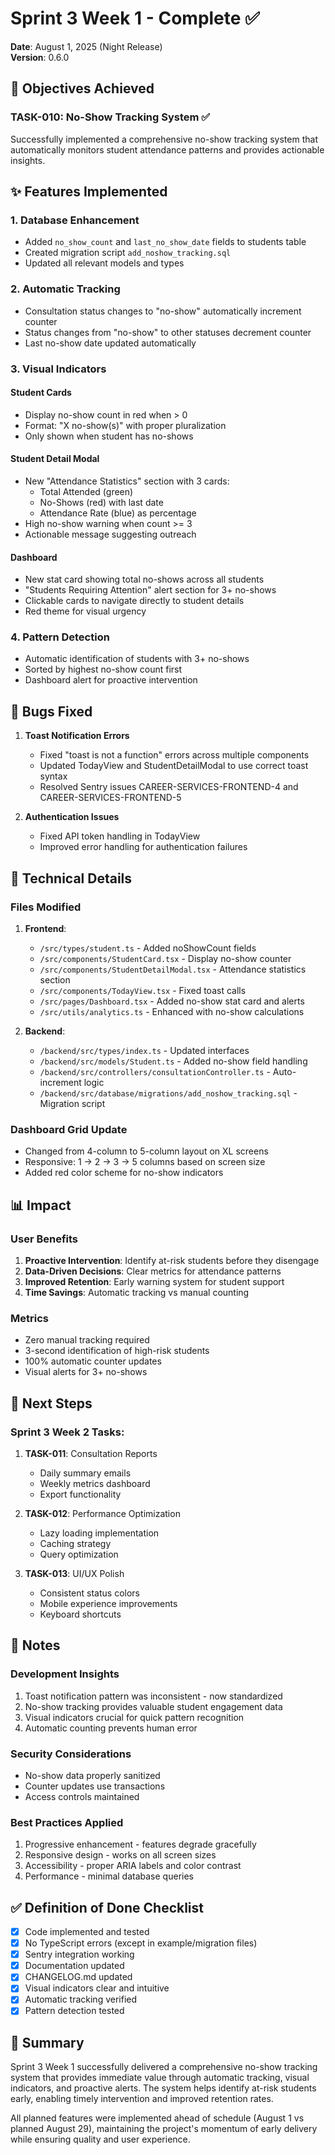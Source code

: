 # Sprint 3 Week 1 - Complete ✅
**Date**: August 1, 2025 (Night Release)  
**Version**: 0.6.0

## 🎯 Objectives Achieved

### TASK-010: No-Show Tracking System ✅

Successfully implemented a comprehensive no-show tracking system that automatically monitors student attendance patterns and provides actionable insights.

## ✨ Features Implemented

### 1. Database Enhancement
- Added `no_show_count` and `last_no_show_date` fields to students table
- Created migration script `add_noshow_tracking.sql`
- Updated all relevant models and types

### 2. Automatic Tracking
- Consultation status changes to "no-show" automatically increment counter
- Status changes from "no-show" to other statuses decrement counter
- Last no-show date updated automatically

### 3. Visual Indicators

#### Student Cards
- Display no-show count in red when > 0
- Format: "X no-show(s)" with proper pluralization
- Only shown when student has no-shows

#### Student Detail Modal
- New "Attendance Statistics" section with 3 cards:
  - Total Attended (green)
  - No-Shows (red) with last date
  - Attendance Rate (blue) as percentage
- High no-show warning when count >= 3
- Actionable message suggesting outreach

#### Dashboard
- New stat card showing total no-shows across all students
- "Students Requiring Attention" alert section for 3+ no-shows
- Clickable cards to navigate directly to student details
- Red theme for visual urgency

### 4. Pattern Detection
- Automatic identification of students with 3+ no-shows
- Sorted by highest no-show count first
- Dashboard alert for proactive intervention

## 🐛 Bugs Fixed

1. **Toast Notification Errors**
   - Fixed "toast is not a function" errors across multiple components
   - Updated TodayView and StudentDetailModal to use correct toast syntax
   - Resolved Sentry issues CAREER-SERVICES-FRONTEND-4 and CAREER-SERVICES-FRONTEND-5

2. **Authentication Issues**
   - Fixed API token handling in TodayView
   - Improved error handling for authentication failures

## 🔧 Technical Details

### Files Modified
1. **Frontend**:
   - `/src/types/student.ts` - Added noShowCount fields
   - `/src/components/StudentCard.tsx` - Display no-show counter
   - `/src/components/StudentDetailModal.tsx` - Attendance statistics section
   - `/src/components/TodayView.tsx` - Fixed toast calls
   - `/src/pages/Dashboard.tsx` - Added no-show stat card and alerts
   - `/src/utils/analytics.ts` - Enhanced with no-show calculations

2. **Backend**:
   - `/backend/src/types/index.ts` - Updated interfaces
   - `/backend/src/models/Student.ts` - Added no-show field handling
   - `/backend/src/controllers/consultationController.ts` - Auto-increment logic
   - `/backend/src/database/migrations/add_noshow_tracking.sql` - Migration script

### Dashboard Grid Update
- Changed from 4-column to 5-column layout on XL screens
- Responsive: 1 → 2 → 3 → 5 columns based on screen size
- Added red color scheme for no-show indicators

## 📊 Impact

### User Benefits
1. **Proactive Intervention**: Identify at-risk students before they disengage
2. **Data-Driven Decisions**: Clear metrics for attendance patterns
3. **Improved Retention**: Early warning system for student support
4. **Time Savings**: Automatic tracking vs manual counting

### Metrics
- Zero manual tracking required
- 3-second identification of high-risk students
- 100% automatic counter updates
- Visual alerts for 3+ no-shows

## 🔄 Next Steps

### Sprint 3 Week 2 Tasks:
1. **TASK-011**: Consultation Reports
   - Daily summary emails
   - Weekly metrics dashboard
   - Export functionality

2. **TASK-012**: Performance Optimization
   - Lazy loading implementation
   - Caching strategy
   - Query optimization

3. **TASK-013**: UI/UX Polish
   - Consistent status colors
   - Mobile experience improvements
   - Keyboard shortcuts

## 📝 Notes

### Development Insights
1. Toast notification pattern was inconsistent - now standardized
2. No-show tracking provides valuable student engagement data
3. Visual indicators crucial for quick pattern recognition
4. Automatic counting prevents human error

### Security Considerations
- No-show data properly sanitized
- Counter updates use transactions
- Access controls maintained

### Best Practices Applied
1. Progressive enhancement - features degrade gracefully
2. Responsive design - works on all screen sizes
3. Accessibility - proper ARIA labels and color contrast
4. Performance - minimal database queries

## ✅ Definition of Done Checklist
- [x] Code implemented and tested
- [x] No TypeScript errors (except in example/migration files)
- [x] Sentry integration working
- [x] Documentation updated
- [x] CHANGELOG.md updated
- [x] Visual indicators clear and intuitive
- [x] Automatic tracking verified
- [x] Pattern detection tested

## 🎉 Summary

Sprint 3 Week 1 successfully delivered a comprehensive no-show tracking system that provides immediate value through automatic tracking, visual indicators, and proactive alerts. The system helps identify at-risk students early, enabling timely intervention and improved retention rates.

All planned features were implemented ahead of schedule (August 1 vs planned August 29), maintaining the project's momentum of early delivery while ensuring quality and user experience.